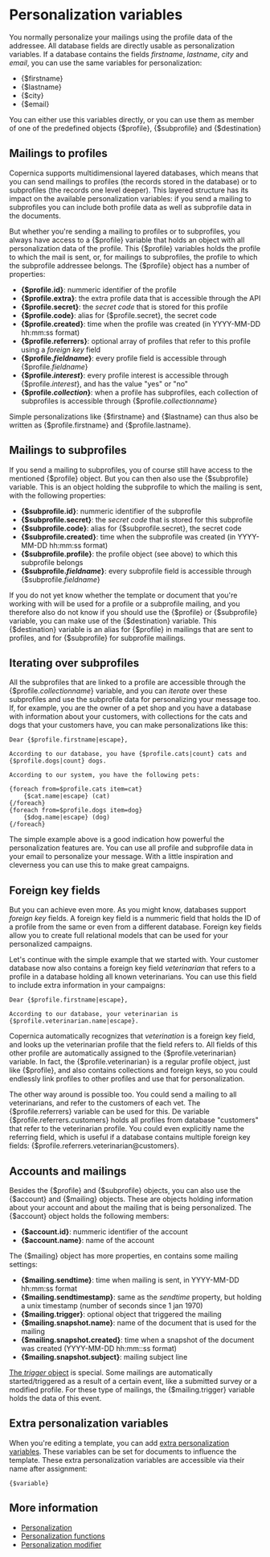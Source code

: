 # Personalization variables

You normally personalize your mailings using the profile data of the addressee. 
All database fields are directly usable as personalization variables. If a
database contains the fields *firstname*, *lastname*, *city* and *email*,
you can use the same variables for personalization:

* {$firstname}
* {$lastname}
* {$city}
* {$email}

You can either use this variables directly, or you can use them as member
of one of the predefined objects {$profile}, {$subprofile} and {$destination}

## Mailings to profiles

Copernica supports multidimensional layered databases, which means that you can
send mailings to profiles (the records stored in the database) or to subprofiles
(the records one level deeper). This layered structure has its impact on the available 
personalization variables: if you send a mailing to subprofiles you can include
both profile data as well as subprofile data in the documents.

But whether you're sending a mailing to profiles or to subprofiles, you always 
have access to a {$profile} variable that holds an object with all personalization
data of the profile. This {$profile} variables holds the profile to which the mail 
is sent, or, for mailings to subprofiles, the profile to which the subprofile
addressee belongs. The {$profile} object has a number of properties:

* **{$profile.id}**: nummeric identifier of the profile
* **{$profile.extra}**: the extra profile data that is accessible through the API
* **{$profile.secret}**: the *secret code* that is stored for this profile
* **{$profile.code}**: alias for {$profile.secret}, the secret code
* **{$profile.created}**: time when the profile was created (in YYYY-MM-DD hh:mm:ss format)
* **{$profile.referrers}**: optional array of profiles that refer to this profile using a *foreign key* field
* **{$profile.*fieldname*}**: every profile field is accessible through {$profile.*fieldname*}
* **{$profile.*interest*}**: every profile interest is accessible through {$profile.*interest*}, and has the value "yes" or "no"
* **{$profile.*collection*}**: when a profile has subprofiles, each collection of subprofiles is accessible through {$profile.*collectionname*}

Simple personalizations like {$firstname} and {$lastname} can thus also be written
as {$profile.firstname} and {$profile.lastname}.

## Mailings to subprofiles

If you send a mailing to subprofiles, you of course still have access to the 
mentioned {$profile} object. But you can then also use the {$subprofile} variable.
This is an object holding the subprofile to which the mailing is sent, with
the following properties:

* **{$subprofile.id}**: nummeric identifier of the subprofile
* **{$subprofile.secret}**: the *secret code* that is stored for this subprofile
* **{$subprofile.code}**: alias for {$subprofile.secret}, the secret code
* **{$subprofile.created}**: time when the subprofile was created (in YYYY-MM-DD hh:mm:ss format)
* **{$subprofile.profile}**: the profile object (see above) to which this subprofile belongs
* **{$subprofile.*fieldname*}**: every subprofile field is accessible through {$subprofile.*fieldname*}

If you do not yet know whether the template or document that you're working with
will be used for a profile or a subprofile mailing, and you therefore also do not
know if you should use the {$profile} or {$subprofile} variable, you can make use
of the {$destination} variable. This {$destination} variable is an alias for
{$profile} in mailings that are sent to profiles, and for {$subprofile} for
subprofile mailings.

## Iterating over subprofiles

All the subprofiles that are linked to a profile are accessible through the
{$profile.*collectionname*} variable, and you can *iterate* over these subprofiles
and use the subprofile data for personalizing your message too. If, for example,
you are the owner of a pet shop and you have a database with information about
your customers, with collections for the cats and dogs that your customers have,
you can make personalizations like this:

    Dear {$profile.firstname|escape},
    
    According to our database, you have {$profile.cats|count} cats and
    {$profile.dogs|count} dogs. 
    
    According to our system, you have the following pets:
    
    {foreach from=$profile.cats item=cat}
        {$cat.name|escape} (cat)
    {/foreach}
    {foreach from=$profile.dogs item=dog}
        {$dog.name|escape} (dog)
    {/foreach}

The simple example above is a good indication how powerful the personalization 
features are. You can use all profile and subprofile data in your email to 
personalize your message. With a little inspiration and cleverness you can use
this to make great campaigns.

## Foreign key fields

But you can achieve even more. As you might know, databases support *foreign
key* fields. A foreign key field is a nummeric field that holds the ID of a profile
from the same or even from a different database. Foreign key fields allow you
to create full relational models that can be used for your personalized campaigns.

Let's continue with the simple example that we started with. Your customer
database now also contains a foreign key field *veterinarian* that refers to a 
profile in a database holding all known veterinarians. You can use this field
to include extra information in your campaigns:

    Dear {$profile.firstname|escape},
    
    According to our database, your veterinarian is {$profile.veterinarian.name|escape}.
 
Copernica automatically recognizes that *veterination* is a foreign key field, and
looks up the veterinarian profile that the field refers to. All fields of this 
other profile are automatically assigned to the {$profile.veterinarian} variable. In 
fact, the {$profile.veterinarian} is a regular profile object, just like {$profile},
and also contains collections and foreign keys, so you could endlessly link profiles
to other profiles and use that for personalization.

The other way around is possible too. You could send a mailing to all veterinarians,
and refer to the customers of each vet. The {$profile.referrers} variable can be
used for this. De variable {$profile.referrers.customers} holds all profiles from
database "customers" that refer to the veterinarian profile. You could even explicitly
name the referring field, which is useful if a database contains multiple foreign
key fields: {$profile.referrers.veterinarian@customers}.

## Accounts and mailings

Besides the {$profile} and {$subprofile} objects, you can also use the {$account}
and {$mailing} objects. These are objects holding information about your account
and about the mailing that is being personalized. The {$account} object holds
the following members:

* **{$account.id}**: nummeric identifier of the account
* **{$account.name}**: name of the account

The {$mailing} object has more properties, en contains some mailing settings:

* **{$mailing.sendtime}**: time when mailing is sent, in YYYY-MM-DD hh:mm:ss format
* **{$mailing.sendtimestamp}**: same as the *sendtime* property, but holding a unix timestamp (number of seconds since 1 jan 1970)
* **{$mailing.trigger}**: optional object that triggered the mailing
* **{$mailing.snapshot.name}**: name of the document that is used for the mailing
* **{$mailing.snapshot.created}**: time when a snapshot of the document was created (YYYY-MM-DD hh:mm::ss format)
* **{$mailing.snapshot.subject}**: mailing subject line

[The *trigger* object](./personalization-triggers.md) is special. Some mailings
are automatically started/triggered as a result of a certain event, like a submitted
survey or a modified profile. For these type of mailings, the {$mailing.trigger}
variable holds the data of this event.

## Extra personalization variables

When you're editing a template, you can add 
[extra personalization variables](./personalization-extra-variables.md).
These variables can be set for documents to influence the template. These extra 
personalization variables are accessible via their name after assignment: 

    {$variable}

## More information

* [Personalization](./personalization)
* [Personalization functions](./personalization-functions)
* [Personalization modifier](./personalization-modifiers)
